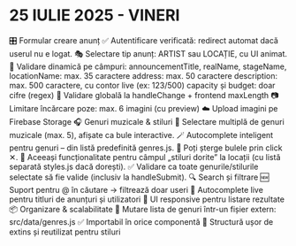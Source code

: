 # 25 IULIE 2025 - VINERI
🎛️ Formular creare anunț
✅ Autentificare verificată: redirect automat dacă userul nu e logat.
🎭 Selectare tip anunț: ARTIST sau LOCAȚIE, cu UI animat.
🧠 Validare dinamică pe câmpuri:
announcementTitle, realName, stageName, locationName: max. 35 caractere
address: max. 50 caractere
description: max. 500 caractere, cu contor live (ex: 123/500)
capacity și budget: doar cifre (regex)
🧠 Validare globală la handleChange + frontend maxLength
📷 Limitare încărcare poze: max. 6 imagini (cu preview)
☁️ Upload imagini pe Firebase Storage
🎧 Genuri muzicale & stiluri
🎵 Selectare multiplă de genuri muzicale (max. 5), afișate ca bule interactive.
🪄 Autocomplete inteligent pentru genuri – din listă predefinită genres.js.
🧼 Poți șterge bulele prin click ✕.
🎯 Aceeași funcționalitate pentru câmpul „stiluri dorite” la locații (cu listă separată styles.js dacă dorești).
✅ Validare ca toate genurile/stilurile selectate să fie valide (inclusiv la handleSubmit).
🔍 Search și filtrare
🆕 Suport pentru @ în căutare → filtrează doar useri
🧠 Autocomplete live pentru titluri de anunțuri și utilizatori
🎨 UI responsive pentru listare rezultate
📦 Organizare & scalabilitate
📁 Mutare lista de genuri într-un fișier extern: src/data/genres.js
✅ Importabil în orice componentă
🔧 Structură ușor de extins și reutilizat pentru stiluri
